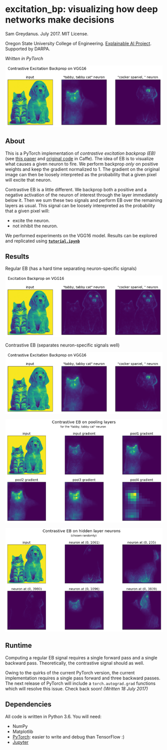 excitation_bp: visualizing how deep networks make decisions
=======
Sam Greydanus. July 2017. MIT License.

Oregon State University College of Engineering. [Explainable AI Project](http://twitter.com/DARPA/status/872547502616182785). Supported by DARPA.

_Written in PyTorch_

![vgg16-contrast-eb.png](static/vgg16-contrast-eb.png)

About
--------
This is a PyTorch implementation of _contrastive excitation backprop (EB)_ (see [this paper](https://arxiv.org/abs/1608.00507) and [original code](https://github.com/jimmie33/Caffe-ExcitationBP) in Caffe). The idea of EB is to visualize what causes a given neuron to fire. We perform backprop _only_ on positive weights and keep the gradient normalized to 1. The gradient on the original image can then be loosely interpreted as the probability that a given pixel will excite that neuron.

Contrastive EB is a little different. We backprop both a positive and a negative activation of the neuron of interest through the layer immediately below it. Then we sum these two signals and perform EB over the remaining layers as usual. This signal can be loosely interepreted as the probability that a given pixel will:

* excite the neuron.
* not inhibit the neuron.

We performed experiments on the VGG16 model. Results can be explored and replicated using [**`tutorial.ipynb`**](https://nbviewer.jupyter.org/github/greydanus/excitation_bp/blob/master/tutorial.ipynb)

Results
--------

Regular EB (has a hard time separating neuron-specific signals)

![vgg16-eb.png](static/vgg16-eb.png)

Contrastive EB (separates neuron-specific signals well)

![vgg16-contrast-eb.png](static/vgg16-contrast-eb.png)

![vgg16-pooling-eb.png](static/vgg16-pooling-eb.png)

![vgg16-hidden-eb.png](static/vgg16-hidden-eb.png)

Runtime
--------

Computing a regular EB signal requires a single forward pass and a single backward pass. Theoretically, the contrastive signal should as well.

Owing to the quirks of the current PyTorch version, the current implementation requires a single pass forward and three backward passes. The next release of PyTorch will include a `torch.autograd.grad` functions which will resolve this issue. Check back soon! _(Written 18 July 2017)_

Dependencies
--------
All code is written in Python 3.6. You will need:

 * NumPy
 * Matplotlib
 * [PyTorch](http://pytorch.org/): easier to write and debug than TensorFlow :)
 * [Jupyter](https://jupyter.org/)
